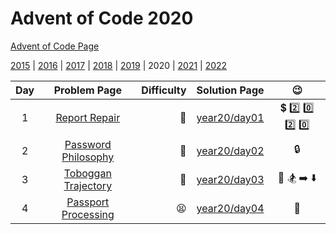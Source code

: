 # Advent of Code 2020

[Advent of Code Page](https://adventofcode.com/2020)

[2015](/year15) | [2016](/year16) | [2017](/year17) | [2018](/year18) | [2019](/year19) | 2020 | [2021](/year21) | [2022](/year22)

| Day |                        Problem Page                        | Difficulty |        Solution Page        |                    :wink:                     |
|:--:|:----------------------------------------------------------:| ---: |:---------------------------:|:---------------------------------------------:|
|  1 |    [Report Repair](https://adventofcode.com/2020/day/1)    | :star2: | [year20/day01](/year20/day01) | :heavy_dollar_sign: :two: :zero: :two: :zero: |
|  2 | [Password Philosophy](https://adventofcode.com/2020/day/2) | :star2: | [year20/day02](/year20/day02) | :lock: |
|  3 | [Toboggan Trajectory](https://adventofcode.com/2020/day/3) | :seedling: | [year20/day03](/year20/day03) | :evergreen_tree: :snowboarder: :arrow_right: :arrow_down: |
|  4  | [Passport Processing](https://adventofcode.com/2020/day/4) | :tired_face: | [year20/day04](/year20/day04) | :passport_control: |
